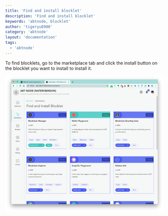```yaml
---
title: 'Find and install blocklet'
description: 'Find and install blocklet'
keywords: 'abtnode, blocklet'
author: 'tigeryu8900'
category: 'abtnode'
layout: 'documentation'
tags:
  - 'abtnode'
---
```


To find blocklets, go to the marketplace tab and click the install button on the blocklet you want to install to install
it.

![](./images/marketplace-1-en.png)
